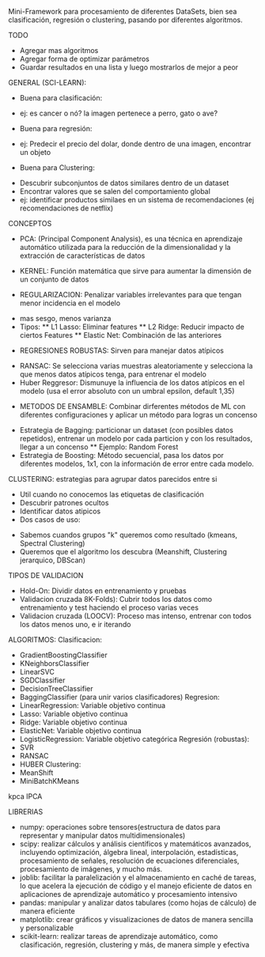 Mini-Framework para procesamiento de diferentes DataSets, bien sea clasificación, regresión o clustering, pasando por diferentes algoritmos.

TODO
- Agregar mas algoritmos
- Agregar forma de optimizar parámetros
- Guardar resultados en una lista y luego mostrarlos de mejor a peor

GENERAL (SCI-LEARN):
- Buena para clasificación:
* ej: es cancer o nó? la imagen pertenece a perro, gato o ave?
- Buena para regresión:
* ej: Predecir el precio del dolar, donde dentro de una imagen, encontrar un objeto
- Buena para Clustering:
* Descubrir subconjuntos de datos similares dentro de un dataset
* Encontrar valores que se salen del comportamiento global
* ej: identificar productos similaes en un sistema de recomendaciones (ej recomendaciones de netflix)

CONCEPTOS
- PCA: (Principal Component Analysis), es una técnica en aprendizaje automático utilizada para la reducción de la dimensionalidad y la extracción de características de datos

- KERNEL: Función matemática que sirve para aumentar la dimensión de un conjunto de datos

- REGULARIZACION: Penalizar variables irrelevantes para que tengan menor incidencia en el modelo
* mas sesgo, menos varianza 
* Tipos:
** L1 Lasso: Eliminar features
** L2 Ridge: Reducir impacto de ciertos Features
** Elastic Net: Combinación de las anteriores

- REGRESIONES ROBUSTAS: Sirven para manejar datos atípicos
* RANSAC: Se selecciona varias muestras aleatoriamente y selecciona la que menos datos atípicos tenga, para entrenar el modelo 
* Huber Reggresor: Dismunuye la influencia de los datos atípicos en el modelo (usa el error absoluto con un umbral epsilon, default 1,35)

- METODOS DE ENSAMBLE: Combinar dirferentes métodos de ML con diferentes configuraciones y aplicar un método para logras un concenso
* Estrategia de Bagging: particionar un dataset (con posibles datos repetidos), entrenar un modelo por cada particion y con los resultados, llegar a un concenso
** Ejemplo: Random Forest
* Estrategia de Boosting: Método secuencial, pasa los datos por diferentes modelos, 1x1, con la información de error entre cada modelo.

CLUSTERING: estrategias para agrupar datos parecidos entre si
- Util cuando no conocemos las etiquetas de clasificación
- Descubrir patrones ocultos
- Identificar datos atipicos
- Dos casos de uso:
* Sabemos cuandos grupos "k" queremos como resultado (kmeans, Spectral Clustering)
* Queremos que el algoritmo los descubra (Meanshift, Clustering jerarquico, DBScan)

TIPOS DE VALIDACION
- Hold-On: Dividir datos en entrenamiento y pruebas
- Validacion cruzada 8K-Folds): Cubrir todos los datos como entrenamiento y test haciendo el proceso varias veces
- Validacion cruzada (LOOCV): Proceso mas intenso, entrenar con todos los datos menos uno, e ir iterando

ALGORITMOS:
Clasificacion:
* GradientBoostingClassifier
* KNeighborsClassifier
* LinearSVC
* SGDClassifier
* DecisionTreeClassifier
* BaggingClassifier (para unir varios clasificadores)
Regresion:
* LinearRegression: Variable objetivo continua
* Lasso: Variable objetivo continua
* Ridge: Variable objetivo continua
* ElasticNet: Variable objetivo continua
* LogisticRegression: Variable objetivo categórica
Regresión (robustas):
* SVR
* RANSAC
* HUBER
Clustering:
* MeanShift
* MiniBatchKMeans

kpca
IPCA


LIBRERIAS
- numpy: operaciones sobre tensores(estructura de datos para representar y manipular datos multidimensionales)
- scipy: realizar cálculos y análisis científicos y matemáticos avanzados, incluyendo optimización, álgebra lineal, interpolación, estadísticas, procesamiento de señales, resolución de ecuaciones diferenciales, procesamiento de imágenes, y mucho más.
- joblib: facilitar la paralelización y el almacenamiento en caché de tareas, lo que acelera la ejecución de código y el manejo eficiente de datos en aplicaciones de aprendizaje automático y procesamiento intensivo
- pandas: manipular y analizar datos tabulares (como hojas de cálculo) de manera eficiente
- matplotlib: crear gráficos y visualizaciones de datos de manera sencilla y personalizable
- scikit-learn: realizar tareas de aprendizaje automático, como clasificación, regresión, clustering y más, de manera simple y efectiva